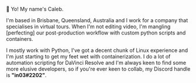 👋 Yo! My name's Caleb.

I'm based in Brisbane, Queensland, Australia and I work for a company that specialises in virtual tours.
When I'm not editing video, I'm mangling [perfecting] our post-production workflow with custom python scripts and containers.

I mostly work with Python, I've got a decent chunk of Linux experience and I'm just starting to get my feet wet with containerization.
I do a lot of automation scripting for DaVinci Resolve and I'm always keen to find some more elusive developers, so if you're ever keen to collab, my Discord handle is **"in03#2202"**.


